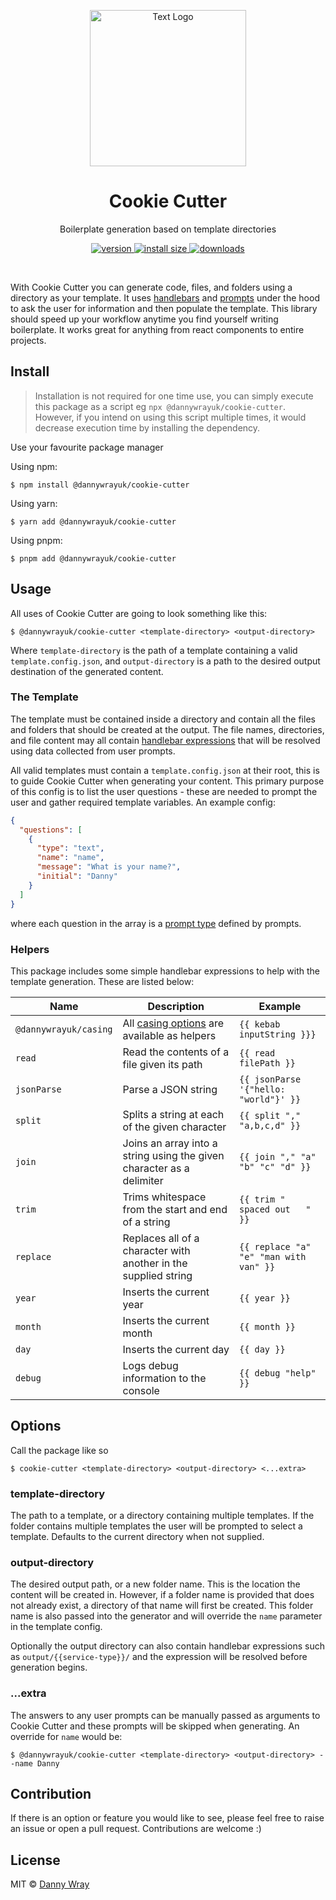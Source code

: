<p align="center" >
 <img src="https://github.com/dannywrayuk/utilities/raw/main/packages/cookie-cutter/assets/logo.svg" alt="Text Logo" width="250" />
</p>

<h1 align="center">Cookie Cutter</h1>
<p align="center">Boilerplate generation based on template directories</p>
<p align="center">
  <a href="https://npmjs.org/package/@dannywrayuk/cookie-cutter">
    <img src="https://img.shields.io/npm/v/@dannywrayuk/cookie-cutter.svg" alt="version" />
  </a>
   <a href="https://bundlephobia.com/package/@dannywrayuk/cookie-cutter">
    <img src="https://img.shields.io/bundlephobia/min/@dannywrayuk/cookie-cutter.svg" alt="install size" />
  </a>
  <a href="https://npmjs.org/package/@dannywrayuk/cookie-cutter">
    <img src="https://img.shields.io/npm/dm/@dannywrayuk/cookie-cutter.svg" alt="downloads" />
  </a>
</p>

<br />

With Cookie Cutter you can generate code, files, and folders using a directory as your template. It uses [handlebars](https://www.npmjs.com/package/handlebars) and [prompts](https://www.npmjs.com/package/prompts) under the hood to ask the user for information and then populate the template. This library should speed up your workflow anytime you find yourself writing boilerplate. It works great for anything from react components to entire projects.

## Install

> Installation is not required for one time use, you can simply execute this package as a script eg `npx @dannywrayuk/cookie-cutter`. However, if you intend on using this script multiple times, it would decrease execution time by installing the dependency.

Use your favourite package manager

Using npm:

```
$ npm install @dannywrayuk/cookie-cutter
```

Using yarn:

```
$ yarn add @dannywrayuk/cookie-cutter
```

Using pnpm:

```
$ pnpm add @dannywrayuk/cookie-cutter
```

## Usage

All uses of Cookie Cutter are going to look something like this:

```
$ @dannywrayuk/cookie-cutter <template-directory> <output-directory>
```

Where `template-directory` is the path of a template containing a valid `template.config.json`, and `output-directory` is a path to the desired output destination of the generated content.

### The Template

The template must be contained inside a directory and contain all the files and folders that should be created at the output. The file names, directories, and file content may all contain [handlebar expressions](https://handlebarsjs.com/guide/#simple-expressions) that will be resolved using data collected from user prompts.

All valid templates must contain a `template.config.json` at their root, this is to guide Cookie Cutter when generating your content. This primary purpose of this config is to list the user questions - these are needed to prompt the user and gather required template variables.
An example config:

```json
{
  "questions": [
    {
      "type": "text",
      "name": "name",
      "message": "What is your name?",
      "initial": "Danny"
    }
  ]
}
```

where each question in the array is a [prompt type](https://github.com/terkelg/prompts#-types) defined by prompts.

### Helpers

This package includes some simple handlebar expressions to help with the template generation. These are listed below:

| Name                  | Description                                                                                                               | Example                                |
| --------------------- | ------------------------------------------------------------------------------------------------------------------------- | -------------------------------------- |
| `@dannywrayuk/casing` | All [casing options](https://github.com/dannywrayuk/utilities/tree/main/packages/casing#options) are available as helpers | `{{ kebab inputString }}}`             |
| `read`                | Read the contents of a file given its path                                                                                | `{{ read filePath }}`                  |
| `jsonParse`           | Parse a JSON string                                                                                                       | `{{ jsonParse '{"hello: "world"}' }}`  |
| `split`               | Splits a string at each of the given character                                                                            | `{{ split "," "a,b,c,d" }}`            |
| `join`                | Joins an array into a string using the given character as a delimiter                                                     | `{{ join "," "a" "b" "c" "d" }}`       |
| `trim`                | Trims whitespace from the start and end of a string                                                                       | `{{ trim "   spaced out   " }}`        |
| `replace`             | Replaces all of a character with another in the supplied string                                                           | `{{ replace "a" "e" "man with van" }}` |
| `year`                | Inserts the current year                                                                                                  | `{{ year }}`                           |
| `month`               | Inserts the current month                                                                                                 | `{{ month }}`                          |
| `day`                 | Inserts the current day                                                                                                   | `{{ day }}`                            |
| `debug`               | Logs debug information to the console                                                                                     | `{{ debug "help" }}`                   |

## Options

Call the package like so

```
$ cookie-cutter <template-directory> <output-directory> <...extra>
```

### template-directory

The path to a template, or a directory containing multiple templates. If the folder contains multiple templates the user will be prompted to select a template. Defaults to the current directory when not supplied.

### output-directory

The desired output path, or a new folder name. This is the location the content will be created in. However, if a folder name is provided that does not already exist, a directory of that name will first be created. This folder name is also passed into the generator and will override the `name` parameter in the template config.

Optionally the output directory can also contain handlebar expressions such as `output/{{service-type}}/` and the expression will be resolved before generation begins.

### ...extra

The answers to any user prompts can be manually passed as arguments to Cookie Cutter and these prompts will be skipped when generating.
An override for `name` would be:

```
$ @dannywrayuk/cookie-cutter <template-directory> <output-directory> --name Danny
```

## Contribution

If there is an option or feature you would like to see, please feel free to raise an issue or open a pull request. Contributions are welcome :)

## License

MIT © [Danny Wray](https://github.com/dannywrayuk/utilities/blob/main/packages/cookie-cutter/LICENCE)
